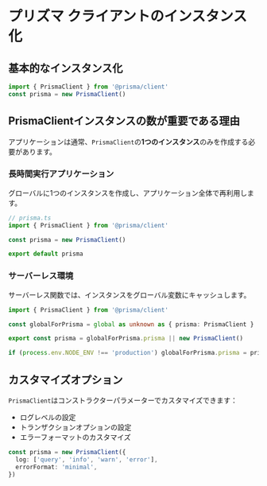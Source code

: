 # プリズマ クライアントのインスタンス化

## 基本的なインスタンス化

```typescript
import { PrismaClient } from '@prisma/client'
const prisma = new PrismaClient()
```

## PrismaClientインスタンスの数が重要である理由

アプリケーションは通常、`PrismaClient`の**1つのインスタンス**のみを作成する必要があります。

### 長時間実行アプリケーション

グローバルに1つのインスタンスを作成し、アプリケーション全体で再利用します。

```typescript
// prisma.ts
import { PrismaClient } from '@prisma/client'

const prisma = new PrismaClient()

export default prisma
```

### サーバーレス環境

サーバーレス関数では、インスタンスをグローバル変数にキャッシュします。

```typescript
import { PrismaClient } from '@prisma/client'

const globalForPrisma = global as unknown as { prisma: PrismaClient }

export const prisma = globalForPrisma.prisma || new PrismaClient()

if (process.env.NODE_ENV !== 'production') globalForPrisma.prisma = prisma
```

## カスタマイズオプション

`PrismaClient`はコンストラクターパラメーターでカスタマイズできます：

- ログレベルの設定
- トランザクションオプションの設定
- エラーフォーマットのカスタマイズ

```typescript
const prisma = new PrismaClient({
  log: ['query', 'info', 'warn', 'error'],
  errorFormat: 'minimal',
})
```
